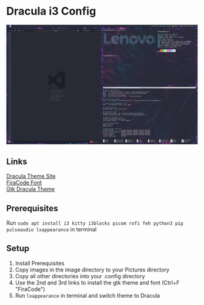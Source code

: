 # Dracula i3 Config
![Desktop Screenshot](img/GitHub%20Screenshot.png) 

## Links
[Dracula Theme Site](https://draculatheme.com/)  
[FiraCode Font](https://www.nerdfonts.com/font-downloads)  
[Gtk Dracula Theme](https://www.gnome-look.org/p/1687249)  

## Prerequisites
Run `sudo apt install i3 kitty i3blocks picom rofi feh python3 pip pulseaudio lxappearance` in terminal

## Setup
1. Install Prerequisites
2. Copy images in the image directory to your Pictures directory
3. Copy all other directories into your .config directory
4. Use the 2nd and 3rd links to install the gtk theme and font (Ctrl+F "FiraCode")
5. Run `lxappearance` in terminal and switch theme to Dracula
